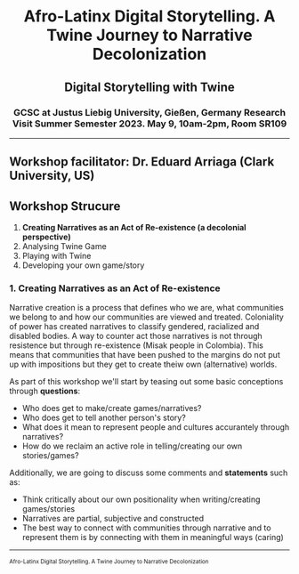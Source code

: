 <h1 style="text-align: center;">Afro-Latinx Digital Storytelling. A Twine Journey to Narrative Decolonization
</h1>

<h2 style="text-align: center;">Digital Storytelling with Twine</h2>
<h3 style="text-align: center;">GCSC at Justus Liebig University, Gießen, Germany  
Research Visit Summer Semester 2023. May 9, 10am-2pm, Room SR109
</h3>

---

Workshop facilitator: Dr. Eduard Arriaga (Clark University, US)
--

## Workshop Strucure

1. **Creating Narratives as an Act of Re-existence (a decolonial perspective)**
2. Analysing Twine Game
3. Playing with Twine
4. Developing your own game/story


### 1. Creating Narratives as an Act of Re-existence

Narrative creation is a process that defines who we are, what communities we belong to and how our communities are viewed and treated. Coloniality of power has created narratives to classify gendered, racialized and disabled bodies. A way to counter act those narratives is not through resistence but through re-existence (Misak people in Colombia). This means that communities that have been pushed to the margins do not put up with impositions but they get to create theiw own (alternative) worlds. 

As part of this workshop we'll start by teasing out some basic conceptions through **questions**:

- Who does get to make/create games/narratives?
- Who does get to tell another person's story?
- What does it mean to represent people and cultures accurantely through narratives?
- How do we reclaim an active role in telling/creating our own stories/games?


Additionally, we are going to discuss some comments and **statements** such as: 

- Think critically about our own positionality when writing/creating games/stories
- Narratives are partial, subjective and constructed 
- The best way to connect with communities through narrative and to represent them is by connecting with them in meaningful ways (caring)
---
<font size="0.5">Afro-Latinx Digital Storytelling. A Twine Journey to Narrative Decolonization</font>
  












